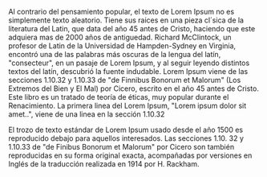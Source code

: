 Al contrario del pensamiento popular, el texto de Lorem Ipsum no es simplemente texto aleatorio. Tiene sus raices en una pieza cl´sica 
de la literatura del Latin, que data del año 45 antes de Cristo, haciendo que este adquiera mas de 2000 años de antiguedad. Richard 
McClintock, un profesor de Latin de la Universidad de Hampden-Sydney en Virginia, encontró una de las palabras más oscuras de la lengua 
del latín, "consecteur", en un pasaje de Lorem Ipsum, y al seguir leyendo distintos textos del latín, descubrió la fuente indudable. 
Lorem Ipsum viene de las secciones 1.10.32 y 1.10.33 de "de Finnibus Bonorum et Malorum" (Los Extremos del Bien y El Mal) por Cicero, 
escrito en el año 45 antes de Cristo. Este libro es un tratado de teoría de éticas, muy popular durante el Renacimiento. La primera 
linea del Lorem Ipsum, "Lorem ipsum dolor sit amet..", viene de una linea en la sección 1.10.32

El trozo de texto estándar de Lorem Ipsum usado desde el año 1500 es reproducido debajo para aquellos interesados. Las secciones 1.10.
32 y 1.10.33 de "de Finibus Bonorum et Malorum" por Cicero son también reproducidas en su forma original exacta, acompañadas por 
versiones en Inglés de la traducción realizada en 1914 por H. Rackham.